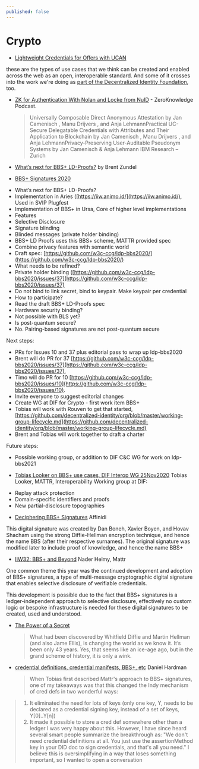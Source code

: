 ```yaml
---
published: false
---
```


# Crypto 
* [Lightweight Credentials for Offers with UCAN](https://blog.fission.codes/lightweight-credentials-ucan/)

these are the types of use cases that we think can be created and enabled across the web as an open, interoperable standard. And some of it crosses into the work we're doing as [part of the Decentralized Identity Foundation](https://blog.fission.codes/fission-demo-day-may-2021/), too.

* [ZK for Authentication With Nolan and Locke from NuID](https://www.zeroknowledge.fm/154) - ZeroKnowledge Podcast.
  > Universally Composable Direct Anonymous Attestation by Jan Camenisch , Manu Drijvers , and Anja LehmannPractical UC-Secure Delegatable Credentials with Attributes and Their Application to Blockchain by Jan Camenisch , Manu Drijvers , and Anja LehmannPrivacy-Preserving User-Auditable Pseudonym Systems by Jan Camenisch & Anja Lehmann IBM Research – Zurich
* [What’s next for BBS+ LD-Proofs?](https://iiw.idcommons.net/13B/_What%2527s_next_for_BBS%252B_LD-Proofs%253F) by Brent Zundel

* [BBS+ Signatures 2020](https://w3c-ccg.github.io/ldp-bbs2020/)

- What’s next for BBS+ LD-Proofs?
- Implementation in Aries ([https://iiw.animo.id/](https://iiw.animo.id/), Used in SVIP Plugfest
- Implementation of BBS+ in Ursa, Core of higher level implementations
- Features
- Selective Disclosure
- Signature blinding
- Blinded messages (private holder binding)
- BBS+ LD Proofs uses this BBS+ scheme, MATTR provided spec
- Combine privacy features with semantic world
- Draft spec: [https://github.com/w3c-ccg/ldp-bbs2020/](https://github.com/w3c-ccg/ldp-bbs2020/)
- What needs to be refined?
- Private holder binding ([https://github.com/w3c-ccg/ldp-bbs2020/issues/37](https://github.com/w3c-ccg/ldp-bbs2020/issues/37)
- Do not bind to link secret, bind to keypair. Make keypair per credential
- How to participate?
- Read the draft BBS+ LD-Proofs spec
- Hardware security binding?
- Not possible with BLS yet?
- Is post-quantum secure?
- No. Pairing-based signatures are not post-quantum secure

Next steps:

- PRs for Issues 10 and 37 plus editorial pass to wrap up ldp-bbs2020
- Brent will do PR for 37 [https://github.com/w3c-ccg/ldp-bbs2020/issues/37](https://github.com/w3c-ccg/ldp-bbs2020/issues/37),
- Timo will do PR for 10 [https://github.com/w3c-ccg/ldp-bbs2020/issues/10](https://github.com/w3c-ccg/ldp-bbs2020/issues/10).
- Invite everyone to suggest editorial changes
- Create WG at DIF for Crypto - first work item BBS+
- Tobias will work with Rouven to get that started, [https://github.com/decentralized-identity/org/blob/master/working-group-lifecycle.md](https://github.com/decentralized-identity/org/blob/master/working-group-lifecycle.md)
- Brent and Tobias will work together to draft a charter

Future steps:

- Possible working group, or addition to DIF C&C WG for work on ldp-bbs2021
* [Tobias Looker on BBS+ use cases, DIF Interop WG 25Nov2020](https://www.youtube.com/watch?v=slkbFW6imUk) Tobias Looker, MATTR, Interoperability Working group at DIF:

- Replay attack protection
- Domain-specific identifiers and proofs
- New partial-disclosure topographies

* [Deciphering BBS+ Signatures](https://academy.affinidi.com/deciphering-bbs-signatures-e853bbf437bf) Affinidi

This digital signature was created by Dan Boneh, Xavier Boyen, and Hovav Shacham using the strong Diffie-Hellman encryption technique, and hence the name BBS (after their respective surnames). The original signature was modified later to include proof of knowledge, and hence the name BBS+
* [IIW32: BBS+ and Beyond](https://medium.com/mattr-global/iiw32-bbs-and-beyond-1a41634c15b0) Nader Helmy, Mattr

One common theme this year was the continued development and adoption of BBS+ signatures, a type of multi-message cryptographic digital signature that enables selective disclosure of verifiable credentials.

This development is possible due to the fact that BBS+ signatures is a ledger-independent approach to selective disclosure, effectively no custom logic or bespoke infrastructure is needed for these digital signatures to be created, used and understood.
* [The Power of a Secret](https://trbouma.medium.com/the-power-of-a-secret-c9fa6a404ea3)
  > What had been discovered by Whitfield Diffie and Martin Hellman (and also Jame Ellis), is changing the world as we know it. It’s been only 43 years. Yes, that seems like an ice-age ago, but in the grand scheme of history, it is only a wink.
* [credential definitions, credential manifests, BBS+, etc](https://lists.w3.org/Archives/Public/public-credentials/2021Feb/0010.html) Daniel Hardman
  > When Tobias first described Mattr's approach to BBS+ signatures, one of my takeaways was that this changed the Indy mechanism of cred defs in two wonderful ways:
> 1. It eliminated the need for lots of keys (only one key, Y, needs to be declared as a credential signing key, instead of a set of keys, Y[0]..Y[n])
> 2. It made it possible to store a cred def somewhere other than a ledger
> I was very happy about this.
> However, I have since heard several smart people summarize the breakthrough as: "We don't need credential definitions at all. You just use the assertionMethod key in your DID doc to sign credentials, and that's all you need." I believe this is oversimplifying in a way that loses something important, so I wanted to open a conversation
